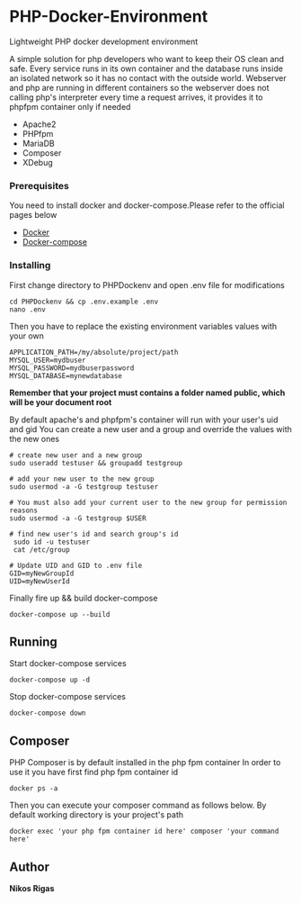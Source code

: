 # PHP-Docker-Environment

Lightweight PHP docker development environment

A simple solution for php developers who want to keep their OS clean and safe.
Every service runs in its own container and the database runs inside an isolated network so it has no contact with the outside world.
Webserver and php are running in different containers so the webserver does not calling php's interpreter every time a request arrives, it provides it to phpfpm container only if needed 

- Apache2
- PHPfpm
- MariaDB
- Composer
- XDebug


### Prerequisites

You need to install docker and docker-compose.Please refer to the official pages below

- [Docker](https://docs.docker.com/install/)
- [Docker-compose](https://docs.docker.com/compose/)


### Installing

First change directory to PHPDockenv and open .env file for modifications
```
cd PHPDockenv && cp .env.example .env
nano .env
```
Then you have to replace the existing environment variables values with your own
```
APPLICATION_PATH=/my/absolute/project/path
MYSQL_USER=mydbuser
MYSQL_PASSWORD=mydbuserpassword
MYSQL_DATABASE=mynewdatabase

```

**Remember that your project must contains a folder named public, which will be your document root**

By default apache's and phpfpm's container will run with your user's uid and gid
You can create a new user and a group and override the values with the new ones

```
# create new user and a new group 
sudo useradd testuser && groupadd testgroup

# add your new user to the new group 
sudo usermod -a -G testgroup testuser

# You must also add your current user to the new group for permission reasons
sudo usermod -a -G testgroup $USER

# find new user's id and search group's id
 sudo id -u testuser
 cat /etc/group
 
# Update UID and GID to .env file
GID=myNewGroupId
UID=myNewUserId

```

Finally fire up && build docker-compose

```
docker-compose up --build

```

## Running

Start docker-compose services

```
docker-compose up -d
```

Stop docker-compose services 

```
docker-compose down
```

## Composer

PHP Composer is by default installed in the php fpm container
In order to use it you have first find php fpm container id

```
docker ps -a
```

Then you can execute your composer command as follows below.
By default working directory is your project's path

```
docker exec 'your php fpm container id here' composer 'your command here'
```

## Author

 **Nikos Rigas** 

